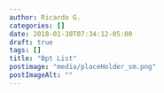 ```yaml
---
author: Ricardo G.
categories: []
date: 2018-01-30T07:34:12-05:00
draft: true
tags: []
title: "Bpt List"
postimage: "media/placeHolder_sm.png"
postImageAlt: ""
---
```

